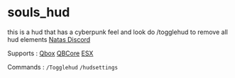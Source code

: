 # souls_hud
this is a hud that has a cyberpunk feel and look do /togglehud to remove all hud elements 
[Natas Discord](https://www.dsc.gg/natas)

Supports :
[Qbox](https://www.qbox.re)
[QBCore](https://github.com/qbcore-framework)
[ESX](https://github.com/esx-framework)

Commands :
```/Togglehud```
```/hudsettings```


